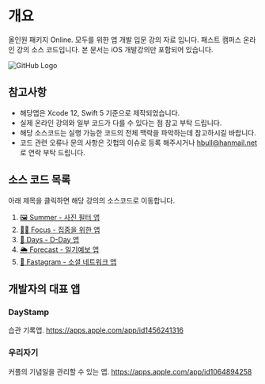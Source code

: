 # 개요
올인원 패키지 Online. 모두를 위한 앱 개발 입문 강의 자료 입니다.
패스트 캠퍼스 온라인 강의 소스 코드입니다.
본 문서는 iOS 개발강의만 포함되어 있습니다.

![GitHub Logo](https://storage.googleapis.com/static.fastcampus.co.kr/prod/uploads/202106/144227-396/main3.png)


## 참고사항

* 해당앱은 Xcode 12, Swift 5 기준으로 제작되었습니다.
* 실제 온라인 강의와 일부 코드가 다를 수 있다는 점 참고 부탁 드립니다.
* 해당 소스코드는 실행 가능한 코드의 전체 맥락을 파악하는데 참고하시길 바랍니다.
* 코드 관련 오류나 문의 사항은 깃헙의 이슈로 등록 해주시거나 hbull@hanmail.net 로 연락 부탁 드립니다.

## 소스 코드 목록
아래 제목을 클릭하면 해당 강의의 소스코드로 이동합니다.

1. [🖼 Summer - 사진 필터 앱](https://github.com/iwill-hwang/fastcampus-summer)
2. [🧑‍🎓 Focus - 집중을 위한 앱](https://github.com/iwill-hwang/fastcampus-focus)
3. [📆 Days - D-Day 앱](https://github.com/iwill-hwang/fastcampus-days)
4. [🌦 Forecast - 일기예보 앱](https://github.com/iwill-hwang/fastcampus-days)
5. [📸 Fastagram - 소셜 네트워크 앱](https://github.com/iwill-hwang/fastcampus-fastgram)

## 개발자의 대표 앱

### DayStamp
습관 기록앱.
https://apps.apple.com/app/id1456241316

### 우리자기
커플의 기념일을 관리할 수 있는 앱.
https://apps.apple.com/app/id1064894258
